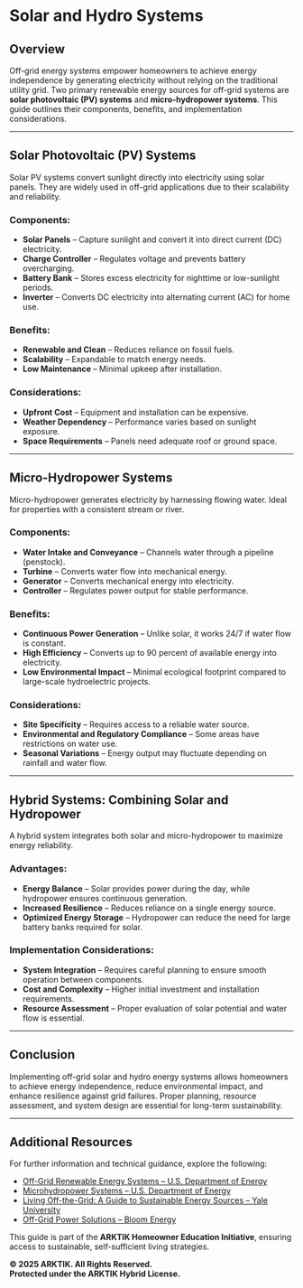 # Solar and Hydro Systems

## Overview

Off-grid energy systems empower homeowners to achieve energy independence by generating electricity without relying on the traditional utility grid. Two primary renewable energy sources for off-grid systems are **solar photovoltaic (PV) systems** and **micro-hydropower systems**. This guide outlines their components, benefits, and implementation considerations.

---

## Solar Photovoltaic (PV) Systems

Solar PV systems convert sunlight directly into electricity using solar panels. They are widely used in off-grid applications due to their scalability and reliability.

### Components:
- **Solar Panels** – Capture sunlight and convert it into direct current (DC) electricity.
- **Charge Controller** – Regulates voltage and prevents battery overcharging.
- **Battery Bank** – Stores excess electricity for nighttime or low-sunlight periods.
- **Inverter** – Converts DC electricity into alternating current (AC) for home use.

### Benefits:
- **Renewable and Clean** – Reduces reliance on fossil fuels.
- **Scalability** – Expandable to match energy needs.
- **Low Maintenance** – Minimal upkeep after installation.

### Considerations:
- **Upfront Cost** – Equipment and installation can be expensive.
- **Weather Dependency** – Performance varies based on sunlight exposure.
- **Space Requirements** – Panels need adequate roof or ground space.

---

## Micro-Hydropower Systems

Micro-hydropower generates electricity by harnessing flowing water. Ideal for properties with a consistent stream or river.

### Components:
- **Water Intake and Conveyance** – Channels water through a pipeline (penstock).
- **Turbine** – Converts water flow into mechanical energy.
- **Generator** – Converts mechanical energy into electricity.
- **Controller** – Regulates power output for stable performance.

### Benefits:
- **Continuous Power Generation** – Unlike solar, it works 24/7 if water flow is constant.
- **High Efficiency** – Converts up to 90 percent of available energy into electricity.
- **Low Environmental Impact** – Minimal ecological footprint compared to large-scale hydroelectric projects.

### Considerations:
- **Site Specificity** – Requires access to a reliable water source.
- **Environmental and Regulatory Compliance** – Some areas have restrictions on water use.
- **Seasonal Variations** – Energy output may fluctuate depending on rainfall and water flow.

---

## Hybrid Systems: Combining Solar and Hydropower

A hybrid system integrates both solar and micro-hydropower to maximize energy reliability.

### Advantages:
- **Energy Balance** – Solar provides power during the day, while hydropower ensures continuous generation.
- **Increased Resilience** – Reduces reliance on a single energy source.
- **Optimized Energy Storage** – Hydropower can reduce the need for large battery banks required for solar.

### Implementation Considerations:
- **System Integration** – Requires careful planning to ensure smooth operation between components.
- **Cost and Complexity** – Higher initial investment and installation requirements.
- **Resource Assessment** – Proper evaluation of solar potential and water flow is essential.

---

## Conclusion

Implementing off-grid solar and hydro energy systems allows homeowners to achieve energy independence, reduce environmental impact, and enhance resilience against grid failures. Proper planning, resource assessment, and system design are essential for long-term sustainability.

---

## Additional Resources

For further information and technical guidance, explore the following:

- [Off-Grid Renewable Energy Systems – U.S. Department of Energy](https://www.energy.gov/energysaver/grid-or-stand-alone-renewable-energy-systems)
- [Microhydropower Systems – U.S. Department of Energy](https://www.energy.gov/energysaver/microhydropower-systems)
- [Living Off-the-Grid: A Guide to Sustainable Energy Sources – Yale University](https://campuspress.yale.edu/ledger/living-off-the-grid-a-guide-to-sustainable-energy-sources/)
- [Off-Grid Power Solutions – Bloom Energy](https://www.bloomenergy.com/blog/off-grid-power-systems-a-comprehensive-review-of-sustainable-options-for-energy-independence/)

This guide is part of the **ARKTIK Homeowner Education Initiative**, ensuring access to sustainable, self-sufficient living strategies.

**© 2025 ARKTIK. All Rights Reserved.**  
**Protected under the ARKTIK Hybrid License.**
